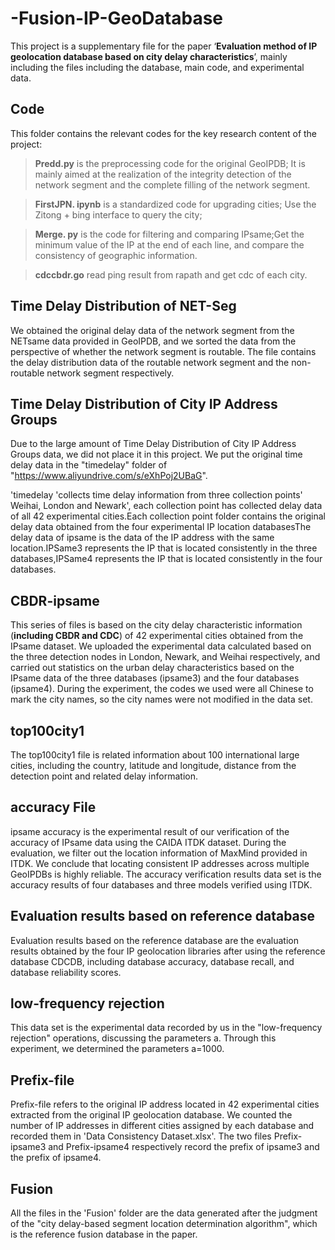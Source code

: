 # -Fusion-IP-GeoDatabase
This project is a supplementary file for the paper ‘**Evaluation method of IP geolocation database based on city delay characteristics**’, mainly including the files including the database, main code, and experimental data.

## Code

This folder contains the relevant codes for the key research content of the project:

> **Predd.py** is the preprocessing code for the original GeoIPDB; It is mainly aimed at the realization of the integrity detection of the network segment and the complete filling of the network segment.

> **FirstJPN. ipynb** is a standardized code for upgrading cities; Use the Zitong + bing interface to query the city;

> **Merge. py** is the code for filtering and comparing IPsame;Get the minimum value of the IP at the end of each line, and compare the consistency of geographic information.

> **cdccbdr.go** read ping result from rapath and get cdc of each city.

## Time Delay Distribution of NET-Seg

We obtained the original delay data of the network segment from the NETsame data provided in GeoIPDB, and we sorted the data from the perspective of whether the network segment is routable. The file contains the delay distribution data of the routable network segment and the non-routable network segment respectively.

## Time Delay Distribution of City IP Address Groups

Due to the large amount of Time Delay Distribution of City IP Address Groups data, we did not place it in this project. We put the original time delay data in the "timedelay" folder of "https://www.aliyundrive.com/s/eXhPoj2UBaG".

'timedelay 'collects time delay information from three collection points' Weihai, London and Newark', each collection point has collected delay data of all 42 experimental cities.Each collection point folder contains the original delay data obtained from the four experimental IP location databasesThe delay data of ipsame is the data of the IP address with the same location.IPSame3 represents the IP that is located consistently in the three databases,IPSame4 represents the IP that is located consistently in the four databases.

## CBDR-ipsame

This series of files is based on the city delay characteristic information (**including CBDR and CDC**) of 42 experimental cities obtained from the IPsame dataset. We uploaded the experimental data calculated based on the three detection nodes in London, Newark, and Weihai respectively, and carried out statistics on the urban delay characteristics based on the IPsame data of the three databases (ipsame3) and the four databases (ipsame4). During the experiment, the codes we used were all Chinese to mark the city names, so the city names were not modified in the data set.

## top100city1

The top100city1 file is related information about 100 international large cities, including the country, latitude and longitude, distance from the detection point and related delay information.

## accuracy File 

ipsame accuracy is the experimental result of our verification of the accuracy of IPsame data using the CAIDA ITDK dataset. During the evaluation, we filter out the location information of MaxMind provided in ITDK. We conclude that locating consistent IP addresses across multiple GeoIPDBs is highly reliable. 
The accuracy verification results data set is the accuracy results of four databases and three models verified using ITDK.

## Evaluation results based on reference database

Evaluation results based on the reference database are the evaluation results obtained by the four IP geolocation libraries after using the reference database CDCDB, including database accuracy, database recall, and database reliability scores.

## low-frequency rejection

This data set is the experimental data recorded by us in the "low-frequency rejection" operations, discussing the parameters a. Through this experiment, we determined the parameters a=1000.

## Prefix-file

Prefix-file refers to the original IP address located in 42 experimental cities extracted from the original IP geolocation database. We counted the number of IP addresses in different cities assigned by each database and recorded them in 'Data Consistency Dataset.xlsx'. The two files Prefix-ipsame3 and Prefix-ipsame4 respectively record the prefix of ipsame3 and the prefix of ipsame4.

## Fusion

All the files in the 'Fusion' folder are the data generated after the judgment of the "city delay-based segment location determination algorithm", which is the reference fusion database in the paper.
